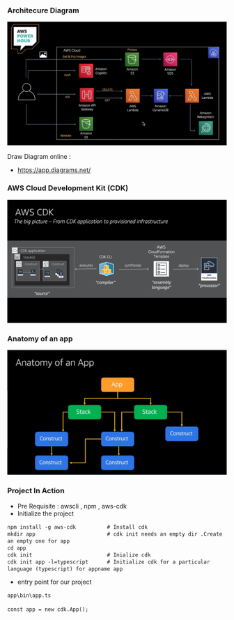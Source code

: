 ### Architecure Diagram
<img src="images/Architure Diagrma.JPG" >

Draw Diagram online : 
- https://app.diagrams.net/

### AWS Cloud Development Kit (CDK) 
<img src="images\AWS CDK.JPG" >

### Anatomy of an app
<img src="images\AnatomyApp.JPG" >

### Project In Action
- Pre Requisite : awscli , npm , aws-cdk
- Initialize the project
```
npm install -g aws-cdk          # Install cdk 
mkdir app                       # cdk init needs an empty dir .Create an empty one for app
cd app
cdk init                        # Inialize cdk
cdk init app -l=typescript      # Initialize cdk for a particular language (typescript) for appname app
```
- entry point for our project 
```
app\bin\app.ts

const app = new cdk.App();

```
